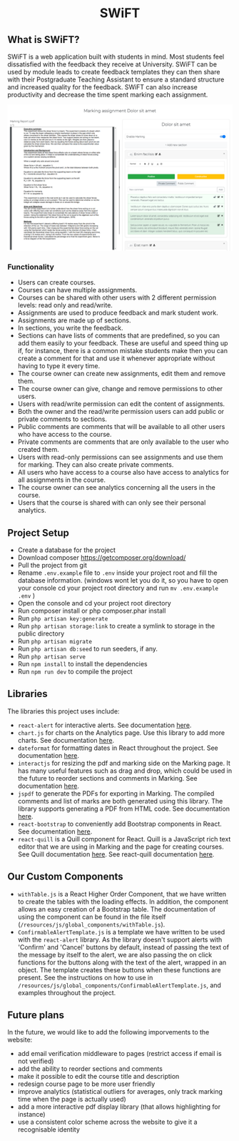 <h1 align="center">SWiFT</h1>

## What is SWiFT?
SWiFT is a web application built with students in mind. Most students feel dissatisfied with the feedback they receive at University. SWiFT can be used by module leads to create feedback templates they can then share with their Postgraduate Teaching Assistant to ensure a standard structure and increased quality for the feedback. SWiFT can also increase productivity and decrease the time spent marking each assignment.

![SWiFT ScreenShot](public/swift-ss.png)

### Functionality
* Users can create courses.
* Courses can have multiple assignments. 
* Courses can be shared with other users with 2 different permission levels: read only and read/write. 
* Assignments are used to produce feedback and mark student work. 
* Assignments are made up of sections. 
* In sections, you write the feedback. 
* Sections can have lists of comments that are predefined, so you can add them easily to your feedback. These are useful and speed thing up if, for instance, there is a common mistake students make then you can create a comment for that and use it whenever appropriate without having to type it every time. 
* The course owner can create new assignments, edit them and remove them. 
* The course owner can give, change and remove permissions to other users.
* Users with read/write permission can edit the content of assignments.
* Both the owner and the read/write permission users can add public or private comments to sections. 
* Public comments are comments that will be available to all other users who have access to the course. 
* Private comments are comments that are only available to the user who created them.
* Users with read-only permissions can see assignments and use them for marking. They can also create private comments.
* All users who have access to a course also have access to analytics for all assignments in the course.
* The course owner can see analytics concerning all the users in the course.
* Users that the course is shared with can only see their personal analytics. 

## Project Setup
* Create a database for the project
* Download composer https://getcomposer.org/download/
* Pull the project from git
* Rename ```.env.example``` file to ```.env``` inside your project root and fill the database information. (windows wont let you do it, so you have to open your console cd your project root directory and run ```mv .env.example .env``` )
* Open the console and cd your project root directory
* Run composer install or php composer.phar install
* Run ```php artisan key:generate```
* Run ```php artisan storage:link``` to create a symlink to storage in the public directory
* Run ```php artisan migrate```
* Run ```php artisan db:seed``` to run seeders, if any.
* Run ```php artisan serve```
* Run ```npm install``` to install the dependencies
* Run ```npm run dev``` to compile the project

## Libraries
The libraries this project uses include:
* ```react-alert``` for interactive alerts. See documentation [here](https://www.npmjs.com/package/react-alert).
* ```chart.js``` for charts on the Analytics page. Use this library to add more charts. See documentation [here](https://www.chartjs.org/).
* ```dateformat``` for formatting dates in React throughout the project. See documentation [here](https://www.npmjs.com/package/dateformat).
* ```interactjs``` for resizing the pdf and marking side on the Marking page. It has many useful features such as drag and drop, which could be used in the future to reorder sections and comments in Marking. See documentation [here](https://interactjs.io/).
* ```jspdf``` to generate the PDFs for exporting in Marking. The compiled comments and list of marks are both generated using this library. The library supports generating a PDF from HTML code. See documentation [here](https://www.npmjs.com/package/jspdf).
* ```react-bootstrap``` to conveniently add Bootstrap components in React. See documentation [here](https://react-bootstrap.github.io/).
* ```react-quill``` is a Quill component for React. Quill is a JavaScript rich text editor that we are using in Marking and the page for creating courses. See Quill documentation [here](https://quilljs.com/). See react-quill documentation [here](https://www.npmjs.com/package/react-quill).

## Our Custom Components
* ```withTable.js``` is a React Higher Order Component, that we have written to create the tables with the loading effects. In addition, the component allows an easy creation of a Bootstrap table. The documentation of using the component can be found in the file itself (```/resources/js/global_components/withTable.js```).
* ```ConfirmableAlertTemplate.js``` is a template we have written to be used with the ```react-alert``` library. As the library doesn't support alerts with 'Confirm' and 'Cancel' buttons by default, instead of passing the text of the message by itself to the alert, we are also passing the on click functions for the buttons along with the text of the alert, wrapped in an object. The template creates these buttons when these functions are present. See the instructions on how to use in ```/resources/js/global_components/ConfirmableAlertTemplate.js```, and examples throughout the project.

## Future plans
In the future, we would like to add the following imporvements to the website:
* add email verification middleware to pages (restrict access if email is not verified)
* add the ability to reorder sections and comments
* make it possible to edit the course title and description
* redesign course page to be more user friendly
* improve analytics (statistical outliers for averages, only track marking time when the page is actually used)
* add a more interactive pdf display library (that allows highlighting for instance)
* use a consistent color scheme across the website to give it a recognisable identity

